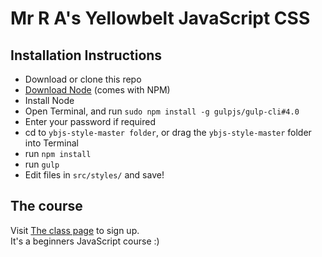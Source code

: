 # Mr R A's Yellowbelt JavaScript CSS

## Installation Instructions
- Download or clone this repo
- [Download Node](https://nodejs.org) (comes with NPM)
- Install Node
- Open Terminal, and run `sudo npm install -g gulpjs/gulp-cli#4.0`
- Enter your password if required
- cd to `ybjs-style-master folder`, or drag the `ybjs-style-master` folder into Terminal
- run `npm install`
- run `gulp`
- Edit files in `src/styles/` and save!

## The course
Visit [The class page](http://mrra.co/yellowbelt-js) to sign up.  
It's a beginners JavaScript course :)

